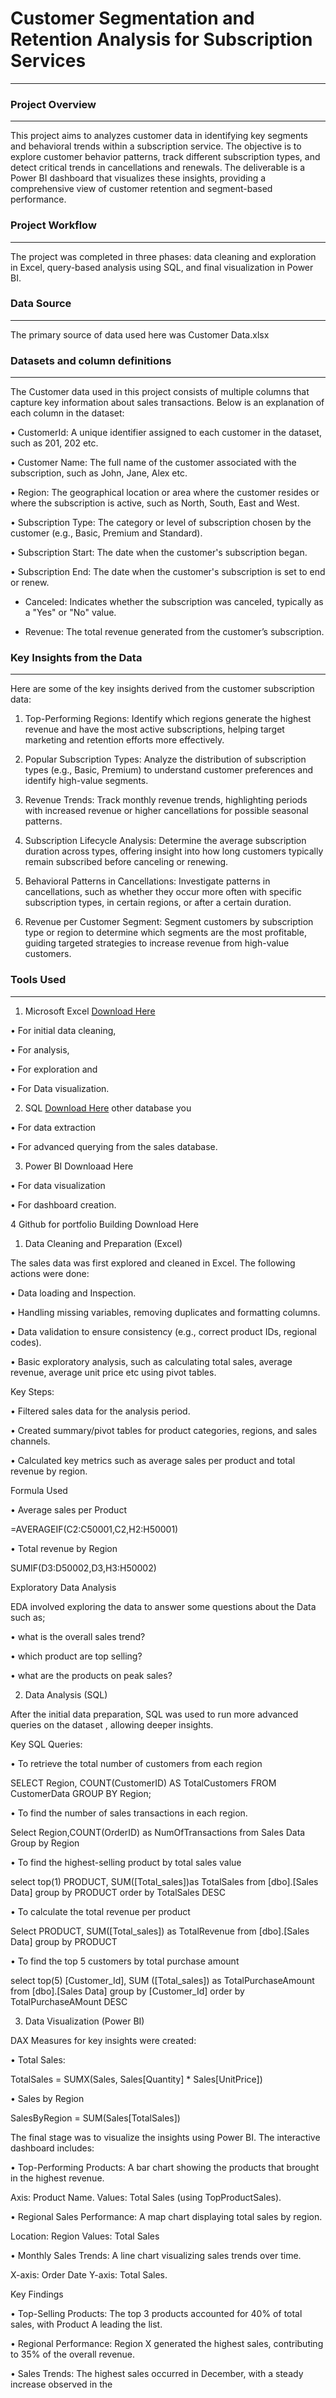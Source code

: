 # Customer Segmentation and Retention Analysis for Subscription Services
---

### Project Overview
---
This project aims to analyzes customer data in identifying key segments and behavioral trends within a subscription service. The objective is to explore customer behavior patterns, track different subscription types, and detect critical trends in cancellations and renewals. The deliverable is a Power BI dashboard that visualizes these insights, providing a comprehensive view of customer retention and segment-based performance.

### Project Workflow 
---
The project was completed in three phases: data cleaning and exploration in Excel, query-based analysis using SQL, and final visualization in Power BI. 

### Data Source 
---

The primary source of data used here was Customer Data.xlsx 

### Datasets and column definitions 
---

The Customer data used in this project consists of multiple columns that capture key information about sales transactions. Below is an explanation of each column in the dataset: 

• CustomerId: A unique identifier assigned to each customer in the dataset, such as 201, 202 etc.

• Customer Name: The full name of the customer associated with the subscription, such as John, Jane, Alex etc.

• Region: The geographical location or area where the customer resides or where the subscription is active, such as North, South, East and West.

• Subscription Type: The category or level of subscription chosen by the customer (e.g., Basic, Premium and Standard). 

• Subscription Start: The date when the customer's subscription began. 

• Subscription End: The date when the customer's subscription is set to end or renew.

- Canceled: Indicates whether the subscription was canceled, typically as a "Yes" or "No" value.

- Revenue: The total revenue generated from the customer’s subscription.

### Key Insights from the Data 

---
Here are some of the key insights derived from the customer subscription data:

1. Top-Performing Regions: Identify which regions generate the highest revenue and have the most active subscriptions, helping target marketing and retention efforts more effectively.

2. Popular Subscription Types: Analyze the distribution of subscription types (e.g., Basic, Premium) to understand customer preferences and identify high-value segments.

3. Revenue Trends: Track monthly revenue trends, highlighting periods with increased revenue or higher cancellations for possible seasonal patterns.

4. Subscription Lifecycle Analysis: Determine the average subscription duration across types, offering insight into how long customers typically remain subscribed before canceling or renewing.

5. Behavioral Patterns in Cancellations: Investigate patterns in cancellations, such as whether they occur more often with specific subscription types, in certain regions, or after a certain duration.

6. Revenue per Customer Segment: Segment customers by subscription type or region to determine which segments are the most profitable, guiding targeted strategies to increase revenue from high-value customers.


### Tools Used 
---
1.  Microsoft Excel [Download Here](https://www.microsoft.com/en-us/microsoft-365/excel)

• For initial data cleaning, 

• For analysis, 

• For exploration and 

• For Data visualization. 

2. SQL [Download Here](https://www.microsoft.com/en-us/sql-server/sql-server-downloads) other database you

• For data extraction 

• For advanced querying from the sales database. 

3.  Power BI Downloaad Here 

• For data visualization 

• For dashboard creation. 

4  Github for portfolio Building Download Here 

1. Data Cleaning and Preparation (Excel) 

The sales data was first explored and cleaned in Excel. The following actions were done: 

• Data loading and Inspection. 

• Handling missing variables, removing duplicates and formatting columns. 

• Data validation to ensure consistency (e.g., correct product IDs, regional codes). 

• Basic exploratory analysis, such as calculating total sales, average revenue, average unit price etc using pivot tables. 

Key Steps: 

• Filtered sales data for the analysis period. 

• Created summary/pivot tables for product categories, regions, and sales channels. 

• Calculated key metrics such as average sales per product and total revenue by region. 

Formula Used 

• Average sales per Product 

=AVERAGEIF(C2:C50001,C2,H2:H50001) 

• Total revenue by Region 

SUMIF(D3:D50002,D3,H3:H50002) 

Exploratory Data Analysis 

EDA involved exploring the data to answer some questions about the Data such as; 

• what is the overall sales trend? 

• which product are top selling? 

• what are the products on peak sales? 

2. Data Analysis (SQL) 

After the initial data preparation, SQL was used to run more advanced queries on the dataset , allowing deeper insights. 

Key SQL Queries: 

• To retrieve the total number of customers from each region 

SELECT Region, COUNT(CustomerID) AS TotalCustomers FROM CustomerData GROUP BY Region; 

• To find the number of sales transactions in each region. 

Select Region,COUNT(OrderID) as NumOfTransactions from Sales Data Group by Region 

• To find the highest-selling product by total sales value 

select top(1) PRODUCT, SUM([Total_sales])as TotalSales from [dbo].[Sales Data] group by PRODUCT order by TotalSales DESC 

• To calculate the total revenue per product 

Select PRODUCT, SUM([Total_sales]) as TotalRevenue from [dbo].[Sales Data] group by PRODUCT 

• To find the top 5 customers by total purchase amount 

select top(5) [Customer_Id], SUM ([Total_sales]) as TotalPurchaseAmount from [dbo].[Sales Data] group by [Customer_Id] order by TotalPurchaseAMount DESC 

3. Data Visualization (Power BI) 

DAX Measures for key insights were created: 

• Total Sales: 

TotalSales = SUMX(Sales, Sales[Quantity] * Sales[UnitPrice]) 

• Sales by Region 

SalesByRegion = SUM(Sales[TotalSales]) 

The final stage was to visualize the insights using Power BI. The interactive dashboard includes: 

• Top-Performing Products: A bar chart showing the products that brought in the highest revenue. 

Axis: Product Name. Values: Total Sales (using TopProductSales). 

• Regional Sales Performance: A map chart displaying total sales by region. 

Location: Region Values: Total Sales 

• Monthly Sales Trends: A line chart visualizing sales trends over time. 

X-axis: Order Date Y-axis: Total Sales. 

Key Findings 

• Top-Selling Products: The top 3 products accounted for 40% of total sales, with Product A leading the list. 

• Regional Performance: Region X generated the highest sales, contributing to 35% of the overall revenue. 

• Sales Trends: The highest sales occurred in December, with a steady increase observed in the 
